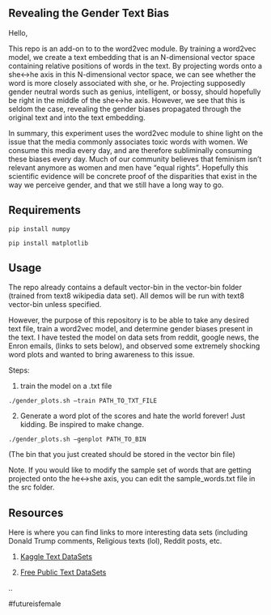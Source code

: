 ## Revealing the Gender Text Bias

Hello,

This repo is an add-on to to the word2vec module. By training a word2vec model, we create a text embedding that is an N-dimensional vector space containing relative positions of words in the text. By projecting words onto a she<->he axis in this N-dimensional vector space, we can see whether the word is more closely associated with she, or he. Projecting supposedly gender neutral words such as genius, intelligent, or bossy, should hopefully be right in the middle of the she<->he axis. However, we see that this is seldom the case, revealing the gender biases propagated through the original text and into the text embedding.

In summary, this experiment uses the word2vec module to shine light on the issue that the media commonly associates toxic words with women. We consume this media every day, and are therefore subliminally consuming these biases every day. Much of our community believes that feminism isn’t relevant anymore as women and men have “equal rights”. Hopefully this scientific evidence will be concrete proof of the disparities that exist in the way we perceive gender, and that we still have a long way to go.   

## Requirements

```
pip install numpy
```
```
pip install matplotlib
```

## Usage

The repo already contains a default vector-bin in the vector-bin folder (trained from text8 wikipedia data set). All demos will be run with text8 vector-bin unless specified.

However, the purpose of this repository is to be able to take any desired text file, train a word2vec model, and determine gender biases present in the text. I have tested the model on data sets from reddit, google news, the Enron emails, (links to sets below), and observed some extremely shocking word plots and wanted to bring awareness to this issue.

Steps:

1. train the model on a .txt file

```
./gender_plots.sh —train PATH_TO_TXT_FILE
```

2. Generate a word plot of the scores and hate the world forever! Just kidding. Be inspired to make change.

```
./gender_plots.sh —genplot PATH_TO_BIN
```

(The bin that you just created should be stored in the vector bin file)



Note. If you would like to modify the sample set of words that are getting projected onto the he<->she axis, you can edit the sample_words.txt file in the src folder.


## Resources

Here is where you can find links to more interesting data sets (including Donald Trump comments, Religious texts (lol), Reddit posts, etc.

1.  [Kaggle Text DataSets](https://www.kaggle.com/datasets?sortBy=relevance&group=featured&search=text)

2.  [Free Public Text DataSets](https://www.springboard.com/blog/free-public-data-sets-data-science-project/)


..


#futureisfemale
